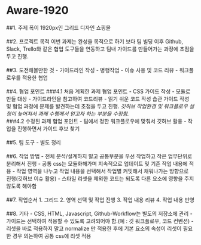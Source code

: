 # Aware-1920
##1. 주제
폭이 1920px인 그리드 디자인 쇼핑몰
<br><br>
##2. 프로젝트 목적
이번 과제는 완성을 목적으로 하기 보다 팀 빌딩 이후 Github, Slack, Trello와 같은 협업 도구들을 연동하고 팀내 가이드를 만들어가는 과정에 초점을 두고 진행.
<br><br>
##3. 도전해볼만한 것
	- 가이드라인 작성
	- 병행작업
	- 이슈 사용 및 코드 리뷰
	- 워크플로우를 적용한 협업
<br><br>
##4. 협업 포인트
###4.1 처음 계획한 과제 협업 포인트
	- CSS 가이드 작성
	- 모듈로 만들 대상
	- 가이드라인을 참고하여 코드리뷰
	- 읽기 쉬운 코드 작성 습관
가이드 작성 및 협업 과정에 문제를 발견하는데 초점을 두고 진행.
*깃허브 작업환경 및 워크플로우 설정이 늦어져서 과제 수행에서 얻고자 하는 부분을 수정함.*
<br>
###4.2 수정된 과제 협업 포인트
	- 팀에서 정한 워크플로우에 맞춰서 깃허브 활용
	- 작업을 진행하면서 가이드 후보 찾기
<br><br>
##5. 팀 도구 - 별도 정리
<br><br>
##6. 작업 방법
	- 전체 분석/설계하지 말고 공통부분을 우선 작업하고 작은 업무단위로 분리해서 진행
	- 공통 css는 모듈화해가며 지속적으로 업데이트 및 기존 작업 내용에 적용
	- 작업 영역을 나누고 작업 내용을 선택해서 작업별 커밋해서 채워나가는 방향으로 진행(깃허브 이슈 활용)
	- 스타일 리셋을 제외한 코드는 되도록 다른 요소에 영향을 주지 않도록 해야함
<br><br>
##7. 작업순서
	1. 그리드
	2. 영역 선택 및 작업 진행
	3. 작업 내용 리뷰
	4. 작업 내용 반영
<br><br>
##8. 기타
	- CSS, HTML, Javascript, Github-Workflow는 별도의 저장소에 관리
	- 가이드는 선택하여 적용할 수 있도록 고려되어야 함.(예 : 깃 워크플로우, 코드 컨벤션)
	- 리셋을 바로 적용하지 말고 normalize 만 적용한 후에 기본 요소의 속성이 리셋이 필요한 경우 의논하여 공통 css에 리셋 적용
